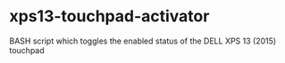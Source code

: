 # xps13-touchpad-activator
BASH script which toggles the enabled status of the DELL XPS 13 (2015) touchpad
